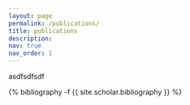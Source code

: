 ```yaml
---
layout: page
permalink: /publications/
title: publications
description: 
nav: true
nav_order: 1
---
```

asdfsdfsdf
<!-- _pages/publications.md -->
<div class="publications">

{% bibliography -f {{ site.scholar.bibliography }} %}

</div>
